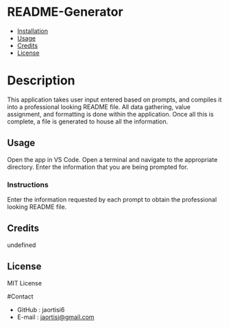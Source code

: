 # README-Generator

* [Installation](#installation)
* [Usage](#usage)
* [Credits](#credits)
* [License](#license)
# Description
This application takes user input entered based on prompts, and compiles it into a professional looking  README file. All data gathering, value assignment, and formatting is done within the application. Once all this is complete, a file is generated to house all the information.
## Usage
Open the app in VS Code. Open a terminal and navigate to the appropriate directory. Enter the information that you are being prompted for.
### Instructions
Enter the information requested by each prompt to obtain the professional looking README file.
## Credits
undefined
## License
MIT License

#Contact
* GitHub : jaortisi6
* E-mail : jaortisi@gmail.com